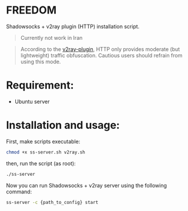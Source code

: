 # FREEDOM
Shadowsocks + v2ray plugin (HTTP) installation script.
> Currently not work in Iran

> According to the [v2ray-plugin](https://github.com/shadowsocks/v2ray-plugin), HTTP only provides moderate (but lightweight) traffic obfuscation. Cautious users should refrain from using this mode.
# Requirement:
+ Ubuntu server
# Installation and usage:
First, make scripts executable:
```bash
chmod +x ss-server.sh v2ray.sh
```
then, run the script (as root):
```bash
./ss-server
```
Now you can run Shadowsocks + v2ray server using the following command:
```bash
ss-server -c {path_to_config} start
```
